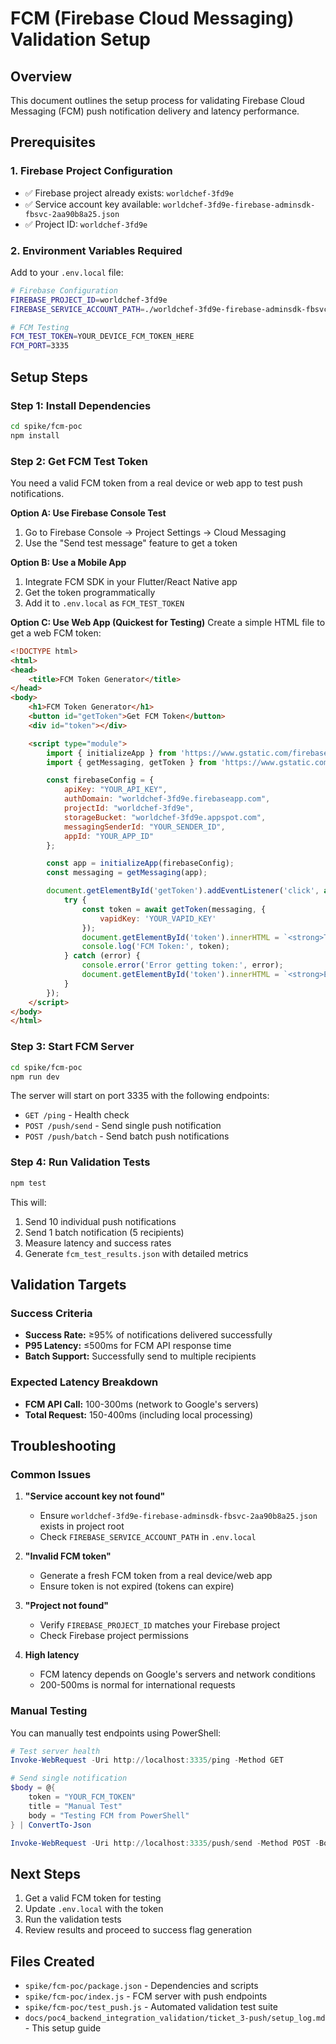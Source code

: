 # FCM (Firebase Cloud Messaging) Validation Setup

## Overview
This document outlines the setup process for validating Firebase Cloud Messaging (FCM) push notification delivery and latency performance.

## Prerequisites

### 1. Firebase Project Configuration
- ✅ Firebase project already exists: `worldchef-3fd9e`
- ✅ Service account key available: `worldchef-3fd9e-firebase-adminsdk-fbsvc-2aa90b8a25.json`
- ✅ Project ID: `worldchef-3fd9e`

### 2. Environment Variables Required
Add to your `.env.local` file:
```bash
# Firebase Configuration
FIREBASE_PROJECT_ID=worldchef-3fd9e
FIREBASE_SERVICE_ACCOUNT_PATH=./worldchef-3fd9e-firebase-adminsdk-fbsvc-2aa90b8a25.json

# FCM Testing
FCM_TEST_TOKEN=YOUR_DEVICE_FCM_TOKEN_HERE
FCM_PORT=3335
```

## Setup Steps

### Step 1: Install Dependencies
```bash
cd spike/fcm-poc
npm install
```

### Step 2: Get FCM Test Token
You need a valid FCM token from a real device or web app to test push notifications.

**Option A: Use Firebase Console Test**
1. Go to Firebase Console → Project Settings → Cloud Messaging
2. Use the "Send test message" feature to get a token

**Option B: Use a Mobile App**
1. Integrate FCM SDK in your Flutter/React Native app
2. Get the token programmatically
3. Add it to `.env.local` as `FCM_TEST_TOKEN`

**Option C: Use Web App (Quickest for Testing)**
Create a simple HTML file to get a web FCM token:

```html
<!DOCTYPE html>
<html>
<head>
    <title>FCM Token Generator</title>
</head>
<body>
    <h1>FCM Token Generator</h1>
    <button id="getToken">Get FCM Token</button>
    <div id="token"></div>

    <script type="module">
        import { initializeApp } from 'https://www.gstatic.com/firebasejs/10.7.1/firebase-app.js';
        import { getMessaging, getToken } from 'https://www.gstatic.com/firebasejs/10.7.1/firebase-messaging.js';

        const firebaseConfig = {
            apiKey: "YOUR_API_KEY",
            authDomain: "worldchef-3fd9e.firebaseapp.com",
            projectId: "worldchef-3fd9e",
            storageBucket: "worldchef-3fd9e.appspot.com",
            messagingSenderId: "YOUR_SENDER_ID",
            appId: "YOUR_APP_ID"
        };

        const app = initializeApp(firebaseConfig);
        const messaging = getMessaging(app);

        document.getElementById('getToken').addEventListener('click', async () => {
            try {
                const token = await getToken(messaging, {
                    vapidKey: 'YOUR_VAPID_KEY'
                });
                document.getElementById('token').innerHTML = `<strong>Token:</strong><br><textarea rows="5" cols="80">${token}</textarea>`;
                console.log('FCM Token:', token);
            } catch (error) {
                console.error('Error getting token:', error);
                document.getElementById('token').innerHTML = `<strong>Error:</strong> ${error.message}`;
            }
        });
    </script>
</body>
</html>
```

### Step 3: Start FCM Server
```bash
cd spike/fcm-poc
npm run dev
```

The server will start on port 3335 with the following endpoints:
- `GET /ping` - Health check
- `POST /push/send` - Send single push notification
- `POST /push/batch` - Send batch push notifications

### Step 4: Run Validation Tests
```bash
npm test
```

This will:
1. Send 10 individual push notifications
2. Send 1 batch notification (5 recipients)
3. Measure latency and success rates
4. Generate `fcm_test_results.json` with detailed metrics

## Validation Targets

### Success Criteria
- **Success Rate:** ≥95% of notifications delivered successfully
- **P95 Latency:** ≤500ms for FCM API response time
- **Batch Support:** Successfully send to multiple recipients

### Expected Latency Breakdown
- **FCM API Call:** 100-300ms (network to Google's servers)
- **Total Request:** 150-400ms (including local processing)

## Troubleshooting

### Common Issues

1. **"Service account key not found"**
   - Ensure `worldchef-3fd9e-firebase-adminsdk-fbsvc-2aa90b8a25.json` exists in project root
   - Check `FIREBASE_SERVICE_ACCOUNT_PATH` in `.env.local`

2. **"Invalid FCM token"**
   - Generate a fresh FCM token from a real device/web app
   - Ensure token is not expired (tokens can expire)

3. **"Project not found"**
   - Verify `FIREBASE_PROJECT_ID` matches your Firebase project
   - Check Firebase project permissions

4. **High latency**
   - FCM latency depends on Google's servers and network conditions
   - 200-500ms is normal for international requests

### Manual Testing
You can manually test endpoints using PowerShell:

```powershell
# Test server health
Invoke-WebRequest -Uri http://localhost:3335/ping -Method GET

# Send single notification
$body = @{
    token = "YOUR_FCM_TOKEN"
    title = "Manual Test"
    body = "Testing FCM from PowerShell"
} | ConvertTo-Json

Invoke-WebRequest -Uri http://localhost:3335/push/send -Method POST -Body $body -ContentType "application/json"
```

## Next Steps
1. Get a valid FCM token for testing
2. Update `.env.local` with the token
3. Run the validation tests
4. Review results and proceed to success flag generation

## Files Created
- `spike/fcm-poc/package.json` - Dependencies and scripts
- `spike/fcm-poc/index.js` - FCM server with push endpoints
- `spike/fcm-poc/test_push.js` - Automated validation test suite
- `docs/poc4_backend_integration_validation/ticket_3-push/setup_log.md` - This setup guide 